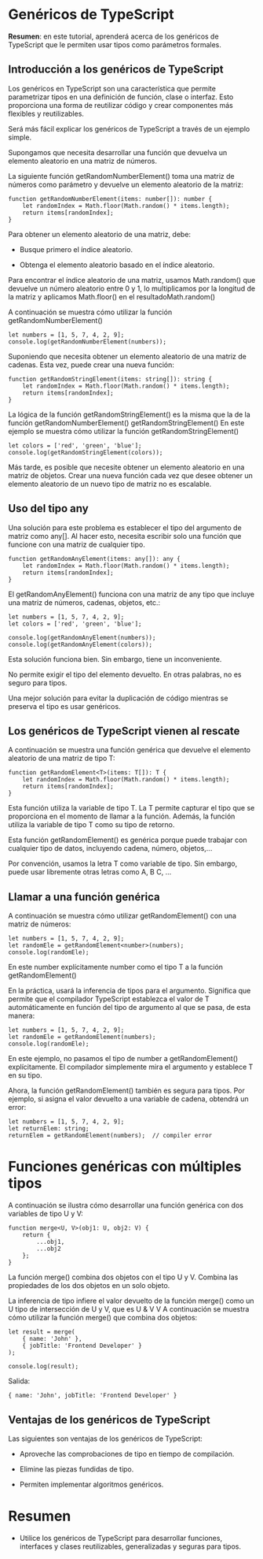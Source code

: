 # Genéricos de TypeScript

**Resumen**: en este tutorial, aprenderá acerca de los genéricos de TypeScript que le permiten usar tipos como parámetros formales.

## Introducción a los genéricos de TypeScript

Los genéricos en TypeScript son una característica que permite parametrizar tipos en una definición de función, clase o interfaz. Esto proporciona una forma de reutilizar código y crear componentes más flexibles y reutilizables.

Será más fácil explicar los genéricos de TypeScript a través de un ejemplo simple.

Supongamos que necesita desarrollar una función que devuelva un elemento aleatorio en una matriz de números.

La siguiente función getRandomNumberElement() toma una matriz de números como parámetro y devuelve un elemento aleatorio de la matriz:

    function getRandomNumberElement(items: number[]): number {
        let randomIndex = Math.floor(Math.random() * items.length);
        return items[randomIndex];
    }

Para obtener un elemento aleatorio de una matriz, debe:

- Busque primero el índice aleatorio.

- Obtenga el elemento aleatorio basado en el índice aleatorio.

Para encontrar el índice aleatorio de una matriz, usamos Math.random() que devuelve un número aleatorio entre 0 y 1, lo multiplicamos por la longitud de la matriz y aplicamos Math.floor() en el resultadoMath.random()

A continuación se muestra cómo utilizar la función getRandomNumberElement()

    let numbers = [1, 5, 7, 4, 2, 9];
    console.log(getRandomNumberElement(numbers));

Suponiendo que necesita obtener un elemento aleatorio de una matriz de cadenas. Esta vez, puede crear una nueva función:

    function getRandomStringElement(items: string[]): string {
        let randomIndex = Math.floor(Math.random() * items.length);
        return items[randomIndex];
    }

La lógica de la función getRandomStringElement() es la misma que la de la función getRandomNumberElement() getRandomStringElement()
En este ejemplo se muestra cómo utilizar la función getRandomStringElement()

    let colors = ['red', 'green', 'blue'];
    console.log(getRandomStringElement(colors));

Más tarde, es posible que necesite obtener un elemento aleatorio en una matriz de objetos. Crear una nueva función cada vez que desee obtener un elemento aleatorio de un nuevo tipo de matriz no es escalable.

## Uso del tipo any

Una solución para este problema es establecer el tipo del argumento de matriz como any[]. Al hacer esto, necesita escribir solo una función que funcione con una matriz de cualquier tipo.

    function getRandomAnyElement(items: any[]): any {
        let randomIndex = Math.floor(Math.random() * items.length);
        return items[randomIndex];
    }

El getRandomAnyElement() funciona con una matriz de any tipo que incluye una matriz de números, cadenas, objetos, etc.:

    let numbers = [1, 5, 7, 4, 2, 9];
    let colors = ['red', 'green', 'blue'];

    console.log(getRandomAnyElement(numbers));
    console.log(getRandomAnyElement(colors));

Esta solución funciona bien. Sin embargo, tiene un inconveniente.

No permite exigir el tipo del elemento devuelto. En otras palabras, no es seguro para tipos.

Una mejor solución para evitar la duplicación de código mientras se preserva el tipo es usar genéricos.

## Los genéricos de TypeScript vienen al rescate

A continuación se muestra una función genérica que devuelve el elemento aleatorio de una matriz de tipo T:

    function getRandomElement<T>(items: T[]): T {
        let randomIndex = Math.floor(Math.random() * items.length);
        return items[randomIndex];
    }

Esta función utiliza la variable de tipo T. La T permite capturar el tipo que se proporciona en el momento de llamar a la función. Además, la función utiliza la variable de tipo T como su tipo de retorno.

Esta función getRandomElement() es genérica porque puede trabajar con cualquier tipo de datos, incluyendo cadena, número, objetos,...

Por convención, usamos la letra T como variable de tipo. Sin embargo, puede usar libremente otras letras como A, B C, ...

## Llamar a una función genérica

A continuación se muestra cómo utilizar getRandomElement() con una matriz de números:

    let numbers = [1, 5, 7, 4, 2, 9];
    let randomEle = getRandomElement<number>(numbers);
    console.log(randomEle);

En este number explícitamente number como el tipo T a la función getRandomElement()

En la práctica, usará la inferencia de tipos para el argumento. Significa que permite que el compilador TypeScript establezca el valor de T automáticamente en función del tipo de argumento al que se pasa, de esta manera:

    let numbers = [1, 5, 7, 4, 2, 9];
    let randomEle = getRandomElement(numbers);
    console.log(randomEle);

En este ejemplo, no pasamos el tipo de number a getRandomElement() explícitamente. El compilador simplemente mira el argumento y establece T en su tipo.

Ahora, la función getRandomElement() también es segura para tipos. Por ejemplo, si asigna el valor devuelto a una variable de cadena, obtendrá un error:

    let numbers = [1, 5, 7, 4, 2, 9];
    let returnElem: string;
    returnElem = getRandomElement(numbers);  // compiler error

# Funciones genéricas con múltiples tipos

A continuación se ilustra cómo desarrollar una función genérica con dos variables de tipo U y V:

    function merge<U, V>(obj1: U, obj2: V) {
        return {
            ...obj1,
            ...obj2
        };
    }

La función merge() combina dos objetos con el tipo U y V. Combina las propiedades de los dos objetos en un solo objeto.

La inferencia de tipo infiere el valor devuelto de la función merge() como un U tipo de intersección de U y V, que es U & V V
A continuación se muestra cómo utilizar la función merge() que combina dos objetos:

    let result = merge(
        { name: 'John' },
        { jobTitle: 'Frontend Developer' }
    );

    console.log(result);

Salida:

    { name: 'John', jobTitle: 'Frontend Developer' }

## Ventajas de los genéricos de TypeScript

Las siguientes son ventajas de los genéricos de TypeScript:

- Aproveche las comprobaciones de tipo en tiempo de compilación.

- Elimine las piezas fundidas de tipo.

- Permiten implementar algoritmos genéricos.

# Resumen

- Utilice los genéricos de TypeScript para desarrollar funciones, interfaces y clases reutilizables, generalizadas y seguras para tipos.

